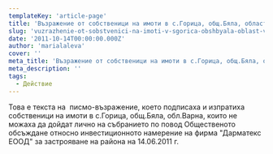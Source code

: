 ```yaml
---
templateKey: 'article-page'
title: 'Възражение от собственици на имоти в с.Горица, общ.Бяла, област Варна-кратко писмо'
slug: 'vuzrazhenie-ot-sobstvenici-na-imoti-v-sgorica-obshbyala-oblast-varna-kratko-pismo'
date: '2011-10-14T00:00:00.000Z'
author: 'marialaleva'
cover: ''
meta_title: 'Възражение от собственици на имоти в с.Горица, общ.Бяла, област Варна-кратко писмо'
meta_description: ''
tags:
  - Действие
---
```


Това е текста на  писмо-възражение, което подписаха и изпратиха собственици на имоти в с.Горица, общ.Бяла, обл.Варна, които не можаха да дойдат лично на събранието по повод Общественото обсъждане относно инвестиционното намерение на фирма "Дарматекс ЕООД" за застрояване на района на 14.06.2011 г.
